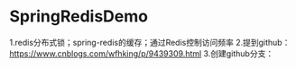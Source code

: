 # SpringRedisDemo
1.redis分布式锁；spring-redis的缓存；通过Redis控制访问频率
2.提到github：https://www.cnblogs.com/wfhking/p/9439309.html
3.创建github分支：
